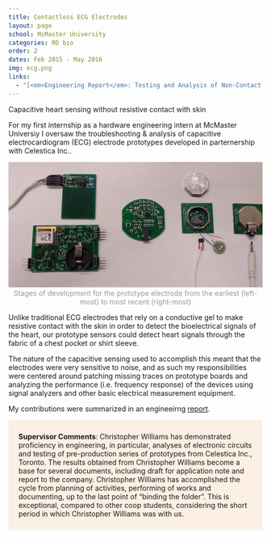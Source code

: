 ```yaml
---
title: Contactless ECG Electrodes
layout: page
school: McMaster University
categories: RD bio
order: 2
dates: Feb 2015 - May 2016
img: ecg.png
links:
  - "[<em>Engineering Report</em>: Testing and Analysis of Non-Contact Capacitive ECG Electrodes](https://drive.google.com/file/d/1w8gcHWIsueGnjyQA3nJztNd76eYv51aN/view?usp=sharing)"
---
```

<div class="intro mc">
   Capacitive heart sensing without resistive contact with skin
</div>

For my first internship as a hardware engineering intern at McMaster Universiy I oversaw the troubleshooting & analysis of capacitive electrocardiogram (ECG) electrode prototypes developed in parternership with Celestica Inc..

<div style="color:#999;text-align: center;">
  <img src="images/models.jpg">
  Stages of development for the prototype electrode from the earliest (left-most) to most recent (right-most)
</div>

Unlike traditional ECG electrodes that rely on a conductive gel to make resistive contact with the skin in order to detect the bioelectrical signals of the heart, our prototype sensors could detect heart signals through the fabric of a chest pocket or shirt sleeve. 

The nature of the capacitive sensing used to accomplish this meant that the electrodes were very sensitive to noise, and as such my responsibilities were centered around patching missing traces on prototype boards and analyzing the performance (i.e. frequency response) of the devices using signal analyzers and other basic electrical measurement equipment. 

My contributions were summarized in an engineeirng <a href="https://drive.google.com/file/d/1w8gcHWIsueGnjyQA3nJztNd76eYv51aN/view?usp=sharing">report</a>.

<div style="padding: 10px 20px; background-color: rgba(238,118,0,0.1);">
<p><b>Supervisor Comments</b>: Christopher Williams has demonstrated proficiency in engineering, in particular, analyses of electronic circuits and testing of pre-production series of prototypes from Celestica Inc., Toronto. The results obtained from Christopher Williams become a base for several documents, including draft for application note and report to the company. Christopher Williams has accomplished the cycle from planning of activities, performing of works and documenting, up to the last point of “binding the folder”. This is exceptional, compared to other coop students, considering the short period in which Christopher Williams was with us.</p>
</div>



